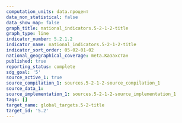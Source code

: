 ```yaml
---
computation_units: data.процент
data_non_statistical: false
data_show_map: false
graph_title: national_indicators.5-2-1-2-title
graph_type: line
indicator_number: 5.2.1.2
indicator_name: national_indicators.5-2-1-2-title
indicator_sort_order: 05-02-01-02
national_geographical_coverage: meta.Казахстан
published: true
reporting_status: complete
sdg_goal: '5'
source_active_1: true
source_compilation_1: sources.5-2-1-2-source_compilation_1
source_data_1:
source_implementation_1: sources.5-2-1-2-source_implementation_1
tags: []
target_name: global_targets.5-2-title
target_id: '5.2'
---
```

